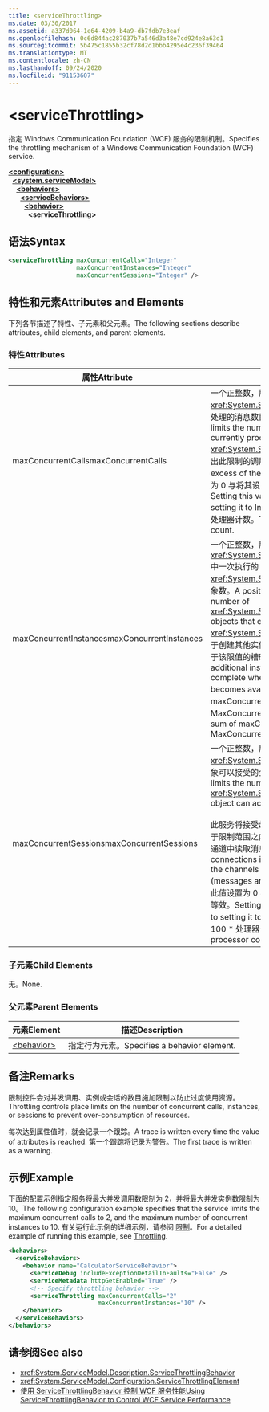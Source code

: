 ```yaml
---
title: <serviceThrottling>
ms.date: 03/30/2017
ms.assetid: a337d064-1e64-4209-b4a9-db7fdb7e3eaf
ms.openlocfilehash: 0c6d844ac287037b7a546d3a48e7cd924e8a63d1
ms.sourcegitcommit: 5b475c1855b32cf78d2d1bbb4295e4c236f39464
ms.translationtype: MT
ms.contentlocale: zh-CN
ms.lasthandoff: 09/24/2020
ms.locfileid: "91153607"
---
```

# \<serviceThrottling>

<span data-ttu-id="0402b-101">指定 Windows Communication Foundation (WCF) 服务的限制机制。</span><span class="sxs-lookup"><span data-stu-id="0402b-101">Specifies the throttling mechanism of a Windows Communication Foundation (WCF) service.</span></span>  
  
[**\<configuration>**](../configuration-element.md)\
&nbsp;&nbsp;[**\<system.serviceModel>**](system-servicemodel.md)\
&nbsp;&nbsp;&nbsp;&nbsp;[**\<behaviors>**](behaviors.md)\
&nbsp;&nbsp;&nbsp;&nbsp;&nbsp;&nbsp;[**\<serviceBehaviors>**](servicebehaviors.md)\
&nbsp;&nbsp;&nbsp;&nbsp;&nbsp;&nbsp;&nbsp;&nbsp;[**\<behavior>**](behavior-of-servicebehaviors.md)\
&nbsp;&nbsp;&nbsp;&nbsp;&nbsp;&nbsp;&nbsp;&nbsp;&nbsp;&nbsp;**\<serviceThrottling>**  
  
## <a name="syntax"></a><span data-ttu-id="0402b-102">语法</span><span class="sxs-lookup"><span data-stu-id="0402b-102">Syntax</span></span>  
  
```xml  
<serviceThrottling maxConcurrentCalls="Integer"
                   maxConcurrentInstances="Integer"
                   maxConcurrentSessions="Integer" />
```  
  
## <a name="attributes-and-elements"></a><span data-ttu-id="0402b-103">特性和元素</span><span class="sxs-lookup"><span data-stu-id="0402b-103">Attributes and Elements</span></span>  

 <span data-ttu-id="0402b-104">下列各节描述了特性、子元素和父元素。</span><span class="sxs-lookup"><span data-stu-id="0402b-104">The following sections describe attributes, child elements, and parent elements.</span></span>  
  
### <a name="attributes"></a><span data-ttu-id="0402b-105">特性</span><span class="sxs-lookup"><span data-stu-id="0402b-105">Attributes</span></span>  
  
|<span data-ttu-id="0402b-106">属性</span><span class="sxs-lookup"><span data-stu-id="0402b-106">Attribute</span></span>|<span data-ttu-id="0402b-107">描述</span><span class="sxs-lookup"><span data-stu-id="0402b-107">Description</span></span>|  
|---------------|-----------------|  
|<span data-ttu-id="0402b-108">maxConcurrentCalls</span><span class="sxs-lookup"><span data-stu-id="0402b-108">maxConcurrentCalls</span></span>|<span data-ttu-id="0402b-109">一个正整数，用于限制当前在整个 <xref:System.ServiceModel.ServiceHost> 中处理的消息数目。</span><span class="sxs-lookup"><span data-stu-id="0402b-109">A positive integer that limits the number of messages that currently process across a <xref:System.ServiceModel.ServiceHost>.</span></span> <span data-ttu-id="0402b-110">超出此限制的调用将在队列中排队。</span><span class="sxs-lookup"><span data-stu-id="0402b-110">Calls in excess of the limit are queued.</span></span> <span data-ttu-id="0402b-111">将此值设置为 0 与将其设置为 Int32.MaxValue 等效。</span><span class="sxs-lookup"><span data-stu-id="0402b-111">Setting this value to 0 is equivalent to setting it to Int32.MaxValue.</span></span> <span data-ttu-id="0402b-112">默认值是 16 \* 处理器计数。</span><span class="sxs-lookup"><span data-stu-id="0402b-112">The default is 16 \* processor count.</span></span>|  
|<span data-ttu-id="0402b-113">maxConcurrentInstances</span><span class="sxs-lookup"><span data-stu-id="0402b-113">maxConcurrentInstances</span></span>|<span data-ttu-id="0402b-114">一个正整数，用于限制在整个 <xref:System.ServiceModel.InstanceContext> 中一次执行的 <xref:System.ServiceModel.ServiceHost> 对象数。</span><span class="sxs-lookup"><span data-stu-id="0402b-114">A positive integer that limits the number of <xref:System.ServiceModel.InstanceContext> objects that execute at one time across a <xref:System.ServiceModel.ServiceHost>.</span></span> <span data-ttu-id="0402b-115">用于创建其他实例的请求将会排队，并在出现低于该限值的槽时完成。</span><span class="sxs-lookup"><span data-stu-id="0402b-115">Requests to create additional instances are queued and complete when a slot below the limit becomes available.</span></span> <span data-ttu-id="0402b-116">默认值是 maxConcurrentSessions 和 MaxConcurrentCalls 的和</span><span class="sxs-lookup"><span data-stu-id="0402b-116">The default is the sum of maxConcurrentSessions and MaxConcurrentCalls</span></span>|  
|<span data-ttu-id="0402b-117">maxConcurrentSessions</span><span class="sxs-lookup"><span data-stu-id="0402b-117">maxConcurrentSessions</span></span>|<span data-ttu-id="0402b-118">一个正整数，用于限制 <xref:System.ServiceModel.ServiceHost> 对象可以接受的会话数。</span><span class="sxs-lookup"><span data-stu-id="0402b-118">A positive integer that limits the number of sessions a <xref:System.ServiceModel.ServiceHost> object can accept.</span></span><br /><br /> <span data-ttu-id="0402b-119">此服务将接受超出限制的连接，但是，只有处于限制范围之内的通道处于活动状态（会从此通道中读取消息）。</span><span class="sxs-lookup"><span data-stu-id="0402b-119">The service will accept connections in excess of the limit, but only the channels below the limit are active (messages are read from the channel).</span></span> <span data-ttu-id="0402b-120">将此值设置为 0 与将其设置为 Int32.MaxValue 等效。</span><span class="sxs-lookup"><span data-stu-id="0402b-120">Setting this value to 0 is equivalent to setting it to Int32.MaxValue.</span></span> <span data-ttu-id="0402b-121">默认值是 100 \* 处理器计数。</span><span class="sxs-lookup"><span data-stu-id="0402b-121">The default is 100 \* processor count.</span></span>|  
  
### <a name="child-elements"></a><span data-ttu-id="0402b-122">子元素</span><span class="sxs-lookup"><span data-stu-id="0402b-122">Child Elements</span></span>  

 <span data-ttu-id="0402b-123">无。</span><span class="sxs-lookup"><span data-stu-id="0402b-123">None.</span></span>  
  
### <a name="parent-elements"></a><span data-ttu-id="0402b-124">父元素</span><span class="sxs-lookup"><span data-stu-id="0402b-124">Parent Elements</span></span>  
  
|<span data-ttu-id="0402b-125">元素</span><span class="sxs-lookup"><span data-stu-id="0402b-125">Element</span></span>|<span data-ttu-id="0402b-126">描述</span><span class="sxs-lookup"><span data-stu-id="0402b-126">Description</span></span>|  
|-------------|-----------------|  
|[\<behavior>](behavior-of-endpointbehaviors.md)|<span data-ttu-id="0402b-127">指定行为元素。</span><span class="sxs-lookup"><span data-stu-id="0402b-127">Specifies a behavior element.</span></span>|  
  
## <a name="remarks"></a><span data-ttu-id="0402b-128">备注</span><span class="sxs-lookup"><span data-stu-id="0402b-128">Remarks</span></span>  

 <span data-ttu-id="0402b-129">限制控件会对并发调用、实例或会话的数目施加限制以防止过度使用资源。</span><span class="sxs-lookup"><span data-stu-id="0402b-129">Throttling controls place limits on the number of concurrent calls, instances, or sessions to prevent over-consumption of resources.</span></span>  
  
 <span data-ttu-id="0402b-130">每次达到属性值时，就会记录一个跟踪。</span><span class="sxs-lookup"><span data-stu-id="0402b-130">A trace is written every time the value of attributes is reached.</span></span> <span data-ttu-id="0402b-131">第一个跟踪将记录为警告。</span><span class="sxs-lookup"><span data-stu-id="0402b-131">The first trace is written as a warning.</span></span>  
  
## <a name="example"></a><span data-ttu-id="0402b-132">示例</span><span class="sxs-lookup"><span data-stu-id="0402b-132">Example</span></span>  

 <span data-ttu-id="0402b-133">下面的配置示例指定服务将最大并发调用数限制为 2，并将最大并发实例数限制为 10。</span><span class="sxs-lookup"><span data-stu-id="0402b-133">The following configuration example specifies that the service limits the maximum concurrent calls to 2, and the maximum number of concurrent instances to 10.</span></span> <span data-ttu-id="0402b-134">有关运行此示例的详细示例，请参阅 [限制](../../../wcf/samples/throttling.md)。</span><span class="sxs-lookup"><span data-stu-id="0402b-134">For a detailed example of running this example, see [Throttling](../../../wcf/samples/throttling.md).</span></span>  
  
```xml  
<behaviors>
  <serviceBehaviors>
    <behavior name="CalculatorServiceBehavior">
      <serviceDebug includeExceptionDetailInFaults="False" />
      <serviceMetadata httpGetEnabled="True" />
      <!-- Specify throttling behavior -->
      <serviceThrottling maxConcurrentCalls="2"
                         maxConcurrentInstances="10" />
    </behavior>
  </serviceBehaviors>
</behaviors>
```  
  
## <a name="see-also"></a><span data-ttu-id="0402b-135">请参阅</span><span class="sxs-lookup"><span data-stu-id="0402b-135">See also</span></span>

- <xref:System.ServiceModel.Description.ServiceThrottlingBehavior>
- <xref:System.ServiceModel.Configuration.ServiceThrottlingElement>
- [<span data-ttu-id="0402b-136">使用 ServiceThrottlingBehavior 控制 WCF 服务性能</span><span class="sxs-lookup"><span data-stu-id="0402b-136">Using ServiceThrottlingBehavior to Control WCF Service Performance</span></span>](../../../wcf/feature-details/using-servicethrottlingbehavior-to-control-wcf-service-performance.md)
